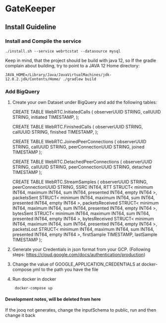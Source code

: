# GateKeeper

## Install Guideline

### Install and Compile the service

    ./install.sh --service webrtcstat --datasource mysql

Keep in mind, that the project should be build with java 12, so If the gradle complain about building, try to point to a JAVA 12 Home directory:

    JAVA_HOME=/Library/Java/JavaVirtualMachines/jdk-12.0.2.jdk/Contents/Home/ ./gradlew build
    
### Add BigQuery

1. Create your own Dataset under BigQuery and add the following tables:
  
    
    CREATE TABLE WebRTC.InitiatedCalls 
    (
    observerUUID STRING, 
    callUUID STRING,
    initiated TIMESTAMP,
    );
    
    CREATE TABLE WebRTC.FinishedCalls 
    (
    observerUUID STRING, 
    callUUID STRING,
    finished TIMESTAMP,
    );
    
    CREATE TABLE WebRTC.JoinedPeerConnections 
    (
    observerUUID STRING, 
    callUUID STRING,
    peerConnectionUUID STRING,
    joined TIMESTAMP
    );
    
    CREATE TABLE WebRTC.DetachedPeerConnections 
    (
    observerUUID STRING, 
    callUUID STRING,
    peerConnectionUUID STRING,
    detached TIMESTAMP
    );
    
    
    CREATE TABLE WebRTC.StreamSamples
    (
        observerUUID STRING,
        peerConnectionUUID STRING,
        SSRC INT64,
        RTT STRUCT<
            minimum INT64,
            maximum INT64,
            sum INT64,
            presented INT64,
            empty INT64
        >,
        packetsSent STRUCT<
            minimum INT64,
            maximum INT64,
            sum INT64,
            presented INT64,
            empty INT64
        >,
        packetsReceived STRUCT<
            minimum INT64,
            maximum INT64,
            sum INT64,
            presented INT64,
            empty INT64
        >,
        bytesSent STRUCT<
            minimum INT64,
            maximum INT64,
            sum INT64,
            presented INT64,
            empty INT64
        >,
        bytesReceived STRUCT<
            minimum INT64,
            maximum INT64,
            sum INT64,
            presented INT64,
            empty INT64
        >,
        packetsLost STRUCT<
            minimum INT64,
            maximum INT64,
            sum INT64,
            presented INT64,
            empty INT64
        >,
        firstSample TIMESTAMP,
        lastSample TIMESTAMP
    );


2. Generate your Credentials in json format from your GCP. (Following steps: https://cloud.google.com/docs/authentication/production)

3. Change the value of GOOGLE_APPLICATION_CREDENTIALS at docker-compose.yml to the path you have the file

4. Run docker in docker
        
        docker-compose up



#### Development notes, will be deleted from here
If the jooq not generates, change the inputSchema to public, run and then change it back
